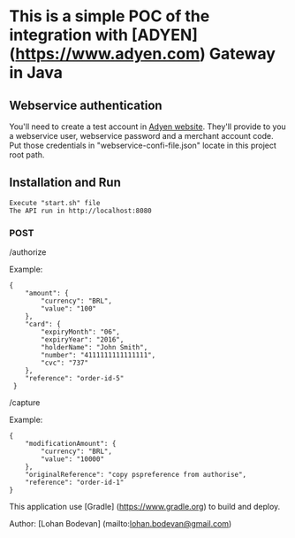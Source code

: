 # This is a simple POC of the integration with [ADYEN] (https://www.adyen.com) Gateway in Java

## Webservice authentication
You'll need to create a test account in [Adyen website](https://www.adyen.com/home/discover/test-account-signup#form).
They'll provide to you a webservice user, webservice password and a merchant account code.
Put those credentials in "webservice-confi-file.json" locate in this project root path.

## Installation and Run
```
Execute "start.sh" file
The API run in http://localhost:8080
```

### POST
/authorize

Example:
```
{
    "amount": {
        "currency": "BRL",
        "value": "100"
    },
    "card": {
        "expiryMonth": "06",
        "expiryYear": "2016",
        "holderName": "John Smith",
        "number": "4111111111111111",
        "cvc": "737"
    },
    "reference": "order-id-5"
 }
 ```
/capture

Example:
```
{
    "modificationAmount": {
        "currency": "BRL",
        "value": "10000"
    },
    "originalReference": "copy pspreference from authorise",
    "reference": "order-id-1"
}
```

This application use [Gradle] (https://www.gradle.org) to build and deploy.

Author: [Lohan Bodevan] (mailto:lohan.bodevan@gmail.com)
